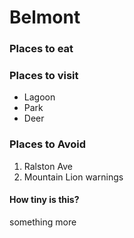 # Belmont

### Places to eat

### Places to visit
- Lagoon
- Park
- Deer

### Places to Avoid
1. Ralston Ave
1. Mountain Lion warnings

#### How tiny is this?

something more